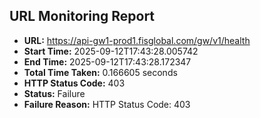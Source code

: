 ## URL Monitoring Report

- **URL:** https://api-gw1-prod1.fisglobal.com/gw/v1/health
- **Start Time:** 2025-09-12T17:43:28.005742
- **End Time:** 2025-09-12T17:43:28.172347
- **Total Time Taken:** 0.166605 seconds
- **HTTP Status Code:** 403
- **Status:** Failure
- **Failure Reason:** HTTP Status Code: 403
